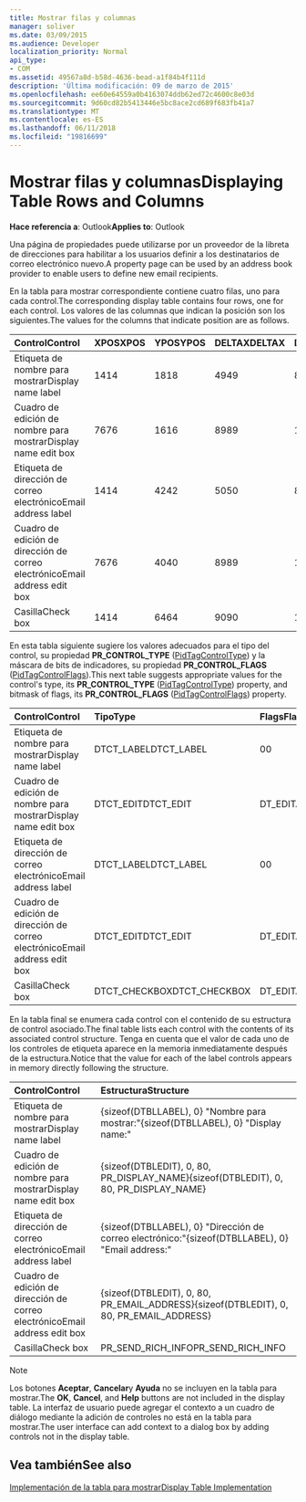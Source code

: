 ```yaml
---
title: Mostrar filas y columnas
manager: soliver
ms.date: 03/09/2015
ms.audience: Developer
localization_priority: Normal
api_type:
- COM
ms.assetid: 49567a8d-b58d-4636-bead-a1f84b4f111d
description: 'Última modificación: 09 de marzo de 2015'
ms.openlocfilehash: ee60e64559a0b4163074ddb62ed72c4600c8e03d
ms.sourcegitcommit: 9d60cd82b5413446e5bc8ace2cd689f683fb41a7
ms.translationtype: MT
ms.contentlocale: es-ES
ms.lasthandoff: 06/11/2018
ms.locfileid: "19816699"
---
```

# <a name="displaying-table-rows-and-columns"></a><span data-ttu-id="45cf5-103">Mostrar filas y columnas</span><span class="sxs-lookup"><span data-stu-id="45cf5-103">Displaying Table Rows and Columns</span></span>

  
  
<span data-ttu-id="45cf5-104">**Hace referencia a**: Outlook</span><span class="sxs-lookup"><span data-stu-id="45cf5-104">**Applies to**: Outlook</span></span> 
  
 <span data-ttu-id="45cf5-105">Una página de propiedades puede utilizarse por un proveedor de la libreta de direcciones para habilitar a los usuarios definir a los destinatarios de correo electrónico nuevo.</span><span class="sxs-lookup"><span data-stu-id="45cf5-105">A property page can be used by an address book provider to enable users to define new email recipients.</span></span> 
  
<span data-ttu-id="45cf5-106">En la tabla para mostrar correspondiente contiene cuatro filas, uno para cada control.</span><span class="sxs-lookup"><span data-stu-id="45cf5-106">The corresponding display table contains four rows, one for each control.</span></span> <span data-ttu-id="45cf5-107">Los valores de las columnas que indican la posición son los siguientes.</span><span class="sxs-lookup"><span data-stu-id="45cf5-107">The values for the columns that indicate position are as follows.</span></span>
  
|<span data-ttu-id="45cf5-108">**Control**</span><span class="sxs-lookup"><span data-stu-id="45cf5-108">**Control**</span></span>|<span data-ttu-id="45cf5-109">**XPOS**</span><span class="sxs-lookup"><span data-stu-id="45cf5-109">**XPOS**</span></span>|<span data-ttu-id="45cf5-110">**YPOS**</span><span class="sxs-lookup"><span data-stu-id="45cf5-110">**YPOS**</span></span>|<span data-ttu-id="45cf5-111">**DELTAX**</span><span class="sxs-lookup"><span data-stu-id="45cf5-111">**DELTAX**</span></span>|<span data-ttu-id="45cf5-112">**DELTAY**</span><span class="sxs-lookup"><span data-stu-id="45cf5-112">**DELTAY**</span></span>|
|:-----|:-----|:-----|:-----|:-----|
|<span data-ttu-id="45cf5-113">Etiqueta de nombre para mostrar</span><span class="sxs-lookup"><span data-stu-id="45cf5-113">Display name label</span></span>  <br/> |<span data-ttu-id="45cf5-114">14</span><span class="sxs-lookup"><span data-stu-id="45cf5-114">14</span></span>  <br/> |<span data-ttu-id="45cf5-115">18</span><span class="sxs-lookup"><span data-stu-id="45cf5-115">18</span></span>  <br/> |<span data-ttu-id="45cf5-116">49</span><span class="sxs-lookup"><span data-stu-id="45cf5-116">49</span></span>  <br/> |<span data-ttu-id="45cf5-117">8</span><span class="sxs-lookup"><span data-stu-id="45cf5-117">8</span></span>  <br/> |
|<span data-ttu-id="45cf5-118">Cuadro de edición de nombre para mostrar</span><span class="sxs-lookup"><span data-stu-id="45cf5-118">Display name edit box</span></span>  <br/> |<span data-ttu-id="45cf5-119">76</span><span class="sxs-lookup"><span data-stu-id="45cf5-119">76</span></span>  <br/> |<span data-ttu-id="45cf5-120">16</span><span class="sxs-lookup"><span data-stu-id="45cf5-120">16</span></span>  <br/> |<span data-ttu-id="45cf5-121">89</span><span class="sxs-lookup"><span data-stu-id="45cf5-121">89</span></span>  <br/> |<span data-ttu-id="45cf5-122">12</span><span class="sxs-lookup"><span data-stu-id="45cf5-122">12</span></span>  <br/> |
|<span data-ttu-id="45cf5-123">Etiqueta de dirección de correo electrónico</span><span class="sxs-lookup"><span data-stu-id="45cf5-123">Email address label</span></span>  <br/> |<span data-ttu-id="45cf5-124">14</span><span class="sxs-lookup"><span data-stu-id="45cf5-124">14</span></span>  <br/> |<span data-ttu-id="45cf5-125">42</span><span class="sxs-lookup"><span data-stu-id="45cf5-125">42</span></span>  <br/> |<span data-ttu-id="45cf5-126">50</span><span class="sxs-lookup"><span data-stu-id="45cf5-126">50</span></span>  <br/> |<span data-ttu-id="45cf5-127">8</span><span class="sxs-lookup"><span data-stu-id="45cf5-127">8</span></span>  <br/> |
|<span data-ttu-id="45cf5-128">Cuadro de edición de dirección de correo electrónico</span><span class="sxs-lookup"><span data-stu-id="45cf5-128">Email address edit box</span></span>  <br/> |<span data-ttu-id="45cf5-129">76</span><span class="sxs-lookup"><span data-stu-id="45cf5-129">76</span></span>  <br/> |<span data-ttu-id="45cf5-130">40</span><span class="sxs-lookup"><span data-stu-id="45cf5-130">40</span></span>  <br/> |<span data-ttu-id="45cf5-131">89</span><span class="sxs-lookup"><span data-stu-id="45cf5-131">89</span></span>  <br/> |<span data-ttu-id="45cf5-132">12</span><span class="sxs-lookup"><span data-stu-id="45cf5-132">12</span></span>  <br/> |
|<span data-ttu-id="45cf5-133">Casilla</span><span class="sxs-lookup"><span data-stu-id="45cf5-133">Check box</span></span>  <br/> |<span data-ttu-id="45cf5-134">14</span><span class="sxs-lookup"><span data-stu-id="45cf5-134">14</span></span>  <br/> |<span data-ttu-id="45cf5-135">64</span><span class="sxs-lookup"><span data-stu-id="45cf5-135">64</span></span>  <br/> |<span data-ttu-id="45cf5-136">90</span><span class="sxs-lookup"><span data-stu-id="45cf5-136">90</span></span>  <br/> |<span data-ttu-id="45cf5-137">12</span><span class="sxs-lookup"><span data-stu-id="45cf5-137">12</span></span>  <br/> |
   
<span data-ttu-id="45cf5-138">En esta tabla siguiente sugiere los valores adecuados para el tipo del control, su propiedad **PR_CONTROL_TYPE** ([PidTagControlType](pidtagcontroltype-canonical-property.md)) y la máscara de bits de indicadores, su propiedad **PR_CONTROL_FLAGS** ([PidTagControlFlags](pidtagcontrolflags-canonical-property.md)).</span><span class="sxs-lookup"><span data-stu-id="45cf5-138">This next table suggests appropriate values for the control's type, its **PR_CONTROL_TYPE** ([PidTagControlType](pidtagcontroltype-canonical-property.md)) property, and bitmask of flags, its **PR_CONTROL_FLAGS** ([PidTagControlFlags](pidtagcontrolflags-canonical-property.md)) property.</span></span>
  
|<span data-ttu-id="45cf5-139">**Control**</span><span class="sxs-lookup"><span data-stu-id="45cf5-139">**Control**</span></span>|<span data-ttu-id="45cf5-140">**Tipo**</span><span class="sxs-lookup"><span data-stu-id="45cf5-140">**Type**</span></span>|<span data-ttu-id="45cf5-141">**Flags**</span><span class="sxs-lookup"><span data-stu-id="45cf5-141">**Flags**</span></span>|
|:-----|:-----|:-----|
|<span data-ttu-id="45cf5-142">Etiqueta de nombre para mostrar</span><span class="sxs-lookup"><span data-stu-id="45cf5-142">Display name label</span></span>  <br/> |<span data-ttu-id="45cf5-143">DTCT_LABEL</span><span class="sxs-lookup"><span data-stu-id="45cf5-143">DTCT_LABEL</span></span>  <br/> |<span data-ttu-id="45cf5-144">0</span><span class="sxs-lookup"><span data-stu-id="45cf5-144">0</span></span>  <br/> |
|<span data-ttu-id="45cf5-145">Cuadro de edición de nombre para mostrar</span><span class="sxs-lookup"><span data-stu-id="45cf5-145">Display name edit box</span></span>  <br/> |<span data-ttu-id="45cf5-146">DTCT_EDIT</span><span class="sxs-lookup"><span data-stu-id="45cf5-146">DTCT_EDIT</span></span>  <br/> |<span data-ttu-id="45cf5-147">DT_EDITABLE</span><span class="sxs-lookup"><span data-stu-id="45cf5-147">DT_EDITABLE</span></span> | <span data-ttu-id="45cf5-148">DT_REQUIRED</span><span class="sxs-lookup"><span data-stu-id="45cf5-148">DT_REQUIRED</span></span>  <br/> |
|<span data-ttu-id="45cf5-149">Etiqueta de dirección de correo electrónico</span><span class="sxs-lookup"><span data-stu-id="45cf5-149">Email address label</span></span>  <br/> |<span data-ttu-id="45cf5-150">DTCT_LABEL</span><span class="sxs-lookup"><span data-stu-id="45cf5-150">DTCT_LABEL</span></span>  <br/> |<span data-ttu-id="45cf5-151">0</span><span class="sxs-lookup"><span data-stu-id="45cf5-151">0</span></span>  <br/> |
|<span data-ttu-id="45cf5-152">Cuadro de edición de dirección de correo electrónico</span><span class="sxs-lookup"><span data-stu-id="45cf5-152">Email address edit box</span></span>  <br/> |<span data-ttu-id="45cf5-153">DTCT_EDIT</span><span class="sxs-lookup"><span data-stu-id="45cf5-153">DTCT_EDIT</span></span>  <br/> |<span data-ttu-id="45cf5-154">DT_EDITABLE</span><span class="sxs-lookup"><span data-stu-id="45cf5-154">DT_EDITABLE</span></span> | <span data-ttu-id="45cf5-155">DT_REQUIRED</span><span class="sxs-lookup"><span data-stu-id="45cf5-155">DT_REQUIRED</span></span>  <br/> |
|<span data-ttu-id="45cf5-156">Casilla</span><span class="sxs-lookup"><span data-stu-id="45cf5-156">Check box</span></span>  <br/> |<span data-ttu-id="45cf5-157">DTCT_CHECKBOX</span><span class="sxs-lookup"><span data-stu-id="45cf5-157">DTCT_CHECKBOX</span></span>  <br/> |<span data-ttu-id="45cf5-158">DT_EDITABLE</span><span class="sxs-lookup"><span data-stu-id="45cf5-158">DT_EDITABLE</span></span>  <br/> |
   
<span data-ttu-id="45cf5-159">En la tabla final se enumera cada control con el contenido de su estructura de control asociado.</span><span class="sxs-lookup"><span data-stu-id="45cf5-159">The final table lists each control with the contents of its associated control structure.</span></span> <span data-ttu-id="45cf5-160">Tenga en cuenta que el valor de cada uno de los controles de etiqueta aparece en la memoria inmediatamente después de la estructura.</span><span class="sxs-lookup"><span data-stu-id="45cf5-160">Notice that the value for each of the label controls appears in memory directly following the structure.</span></span>
  
|<span data-ttu-id="45cf5-161">**Control**</span><span class="sxs-lookup"><span data-stu-id="45cf5-161">**Control**</span></span>|<span data-ttu-id="45cf5-162">**Estructura**</span><span class="sxs-lookup"><span data-stu-id="45cf5-162">**Structure**</span></span>|
|:-----|:-----|
|<span data-ttu-id="45cf5-163">Etiqueta de nombre para mostrar</span><span class="sxs-lookup"><span data-stu-id="45cf5-163">Display name label</span></span>  <br/> |<span data-ttu-id="45cf5-164">{sizeof(DTBLLABEL), 0} "Nombre para mostrar:"</span><span class="sxs-lookup"><span data-stu-id="45cf5-164">{sizeof(DTBLLABEL), 0} "Display name:"</span></span>  <br/> |
|<span data-ttu-id="45cf5-165">Cuadro de edición de nombre para mostrar</span><span class="sxs-lookup"><span data-stu-id="45cf5-165">Display name edit box</span></span>  <br/> |<span data-ttu-id="45cf5-166">{sizeof(DTBLEDIT), 0, 80, PR_DISPLAY_NAME}</span><span class="sxs-lookup"><span data-stu-id="45cf5-166">{sizeof(DTBLEDIT), 0, 80, PR_DISPLAY_NAME}</span></span>  <br/> |
|<span data-ttu-id="45cf5-167">Etiqueta de dirección de correo electrónico</span><span class="sxs-lookup"><span data-stu-id="45cf5-167">Email address label</span></span>  <br/> |<span data-ttu-id="45cf5-168">{sizeof(DTBLLABEL), 0} "Dirección de correo electrónico:"</span><span class="sxs-lookup"><span data-stu-id="45cf5-168">{sizeof(DTBLLABEL), 0} "Email address:"</span></span>  <br/> |
|<span data-ttu-id="45cf5-169">Cuadro de edición de dirección de correo electrónico</span><span class="sxs-lookup"><span data-stu-id="45cf5-169">Email address edit box</span></span>  <br/> |<span data-ttu-id="45cf5-170">{sizeof(DTBLEDIT), 0, 80, PR_EMAIL_ADDRESS}</span><span class="sxs-lookup"><span data-stu-id="45cf5-170">{sizeof(DTBLEDIT), 0, 80, PR_EMAIL_ADDRESS}</span></span>  <br/> |
|<span data-ttu-id="45cf5-171">Casilla</span><span class="sxs-lookup"><span data-stu-id="45cf5-171">Check box</span></span>  <br/> |<span data-ttu-id="45cf5-172">PR_SEND_RICH_INFO</span><span class="sxs-lookup"><span data-stu-id="45cf5-172">PR_SEND_RICH_INFO</span></span>  <br/> |
   
> [!NOTE]
> <span data-ttu-id="45cf5-173">Los botones **Aceptar**, **Cancelar**y **Ayuda** no se incluyen en la tabla para mostrar.</span><span class="sxs-lookup"><span data-stu-id="45cf5-173">The **OK**, **Cancel**, and **Help** buttons are not included in the display table.</span></span> <span data-ttu-id="45cf5-174">La interfaz de usuario puede agregar el contexto a un cuadro de diálogo mediante la adición de controles no está en la tabla para mostrar.</span><span class="sxs-lookup"><span data-stu-id="45cf5-174">The user interface can add context to a dialog box by adding controls not in the display table.</span></span> 
  
## <a name="see-also"></a><span data-ttu-id="45cf5-175">Vea también</span><span class="sxs-lookup"><span data-stu-id="45cf5-175">See also</span></span>



[<span data-ttu-id="45cf5-176">Implementación de la tabla para mostrar</span><span class="sxs-lookup"><span data-stu-id="45cf5-176">Display Table Implementation</span></span>](display-table-implementation.md)

